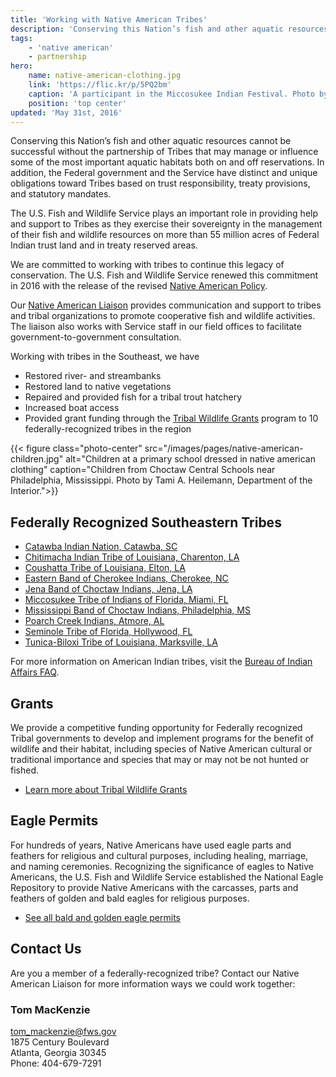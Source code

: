 ```yaml
---
title: 'Working with Native American Tribes'
description: 'Conserving this Nation’s fish and other aquatic resources cannot be successful without the partnership of Tribes that may manage or influence some of the most important aquatic habitats both on and off reservations. In addition, the Federal government and the Service have distinct and unique obligations toward Tribes based on trust responsibility, treaty provisions, and statutory mandate.'
tags:
    - 'native american'
    - partnership
hero:
    name: native-american-clothing.jpg
    link: 'https://flic.kr/p/5PQ2bm'
    caption: 'A participant in the Miccosukee Indian Festival. Photo by Matthew Hoelscher, CC by SA 2.0.'
    position: 'top center'
updated: 'May 31st, 2016'
---
```


Conserving this Nation’s fish and other aquatic resources cannot be successful without the partnership of Tribes that may manage or influence some of the most important aquatic habitats both on and off reservations. In addition, the Federal government and the Service have distinct and unique obligations toward Tribes based on trust responsibility, treaty provisions, and statutory mandates.

The U.S. Fish and Wildlife Service plays an important role in providing help and support to Tribes as they exercise their sovereignty in the management of their fish and wildlife resources on more than 55 million acres of Federal Indian trust land and in treaty reserved areas.

We are committed to working with tribes to continue this legacy of conservation. The U.S. Fish and Wildlife Service renewed this commitment in 2016 with the release of the revised [Native American Policy](http://www.fws.gov/nativeamerican/pdf/Policy-revised-2016.pdf).

Our [Native American Liaison](https://docs.google.com/document/d/1dg2-u1kgFHt1Xbndjo4vAQv3gjxTK8QYKdvOif6TceY/edit#heading=h.g97mys1ul19n) provides communication and support to tribes and tribal organizations to promote cooperative fish and wildlife activities. The liaison also works with Service staff in our field offices to facilitate government-to-government consultation.

Working with tribes in the Southeast, we have

- Restored river- and streambanks
- Restored land to native vegetations
- Repaired and provided fish for a tribal trout hatchery
- Increased boat access
- Provided grant funding through the [Tribal Wildlife Grants](http://www.fws.gov/nativeamerican/grants.html) program to 10 federally-recognized tribes in the region

{{< figure class="photo-center" src="/images/pages/native-american-children.jpg" alt="Children at a primary school dressed in native american clothing" caption="Children from Choctaw Central Schools near Philadelphia, Mississippi. Photo by Tami A. Heilemann, Department of the Interior.">}}

## Federally Recognized Southeastern Tribes

- [Catawba Indian Nation, Catawba, SC](http://catawbaindian.net/)
- [Chitimacha Indian Tribe of Louisiana, Charenton, LA](http://chitimacha.gov/)
- [Coushatta Tribe of Louisiana, Elton, LA](http://www.koasatiheritage.org/pages/tribal-history/)
- [Eastern Band of Cherokee Indians, Cherokee, NC](http://visitcherokeenc.com/eastern-band-of-the-cherokee/)
- [Jena Band of Choctaw Indians, Jena, LA](http://www.jenachoctaw.org/)
- [Miccosukee Tribe of Indians of Florida, Miami, FL](http://www.miccosukee.com/tribe.htm)
- [Mississippi Band of Choctaw Indians, Philadelphia, MS](http://www.choctaw.org/)
- [Poarch Creek Indians, Atmore, AL](http://pci-nsn.gov/westminster/index.html)
- [Seminole Tribe of Florida, Hollywood, FL](http://www.seminoletribe.com/)
- [Tunica-Biloxi Tribe of Louisiana, Marksville, LA](http://www.tunica.org/)

For more information on American Indian tribes, visit the [Bureau of Indian Affairs FAQ](http://www.bia.gov/FAQs/).

## Grants
We provide a competitive funding opportunity for Federally recognized Tribal governments to develop and implement programs for the benefit of wildlife and their habitat, including species of Native American cultural or traditional importance and species that may or may not be not hunted or fished.

- [Learn more about Tribal Wildlife Grants](http://www.fws.gov/nativeamerican/grants.html)

## Eagle Permits
For hundreds of years, Native Americans have used eagle parts and feathers for religious and cultural purposes, including healing, marriage, and naming ceremonies. Recognizing the significance of eagles to Native Americans, the U.S. Fish and Wildlife Service established the National Eagle Repository to provide Native Americans with the carcasses, parts and feathers of golden and bald eagles for religious purposes.

- [See all bald and golden eagle permits](http://www.fws.gov/permits/applicationforms/ApplicationB.html#BGEPA)

## Contact Us
Are you a member of a federally-recognized tribe? Contact our Native American Liaison for more information ways we could work together:

### Tom MacKenzie
[tom_mackenzie@fws.gov](mailto:tom_mackenzie@fws.gov?subject=Native+American+Tribes) <br>
1875 Century Boulevard <br>
Atlanta, Georgia 30345 <br>
Phone: 404-679-7291 <br>
